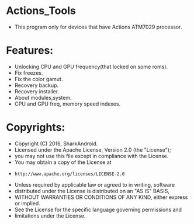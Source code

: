 Actions_Tools
=============
* This program only for devices that have Actions ATM7029 processor.

Features:
==========
* Unlocking CPU and GPU frequency(that locked on some roms).
* Fix freezes.
* Fix the color gamut.
* Recovery backup.
* Recovery installer.
* About modules,system.
* CPU and GPU freq, memory speed indexes.

Copyrights:
===========
* Copyright (C) 2016, SharkAndroid.
* Licensed under the Apache License, Version 2.0 (the "License");
* you may not use this file except in compliance with the License.
* You may obtain a copy of the License at
*     http://www.apache.org/licenses/LICENSE-2.0
* Unless required by applicable law or agreed to in writing, software
* distributed under the License is distributed on an "AS IS" BASIS,
* WITHOUT WARRANTIES OR CONDITIONS OF ANY KIND, either express or implied.
* See the License for the specific language governing permissions and
* limitations under the License.
